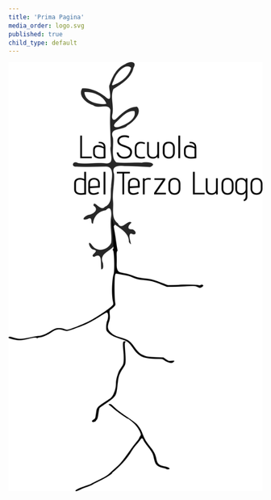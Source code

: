 ```yaml
---
title: 'Prima Pagina'
media_order: logo.svg
published: true
child_type: default
---
```

![](logoCasa.svg)
